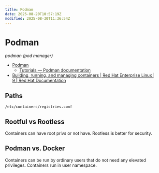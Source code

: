 ```yaml
---
title: Podman
date: 2025-08-20T10:57:19Z
modified: 2025-08-30T11:36:54Z
---
```


# Podman

_podman (pod manager)_

* [Podman](https://podman.io/)
    + [Tutorials — Podman documentation](https://docs.podman.io/en/latest/Tutorials.html)
* [Building, running, and managing containers \| Red Hat Enterprise Linux \| 9 \| Red Hat Documentation](https://docs.redhat.com/en/documentation/red_hat_enterprise_linux/9/html-single/building_running_and_managing_containers/index)

## Paths

`/etc/containers/registries.conf`

## Rootful vs Rootless

Containers can have root privs or not have. Rootless is better for security.

## Podman vs. Docker

Containers can be run by ordinary users that do not need any elevated privileges. Containers run in user namespace.

